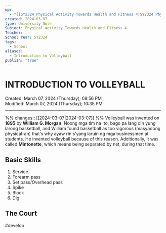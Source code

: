```yaml
---
up:
  - "[[SY2324 Physical Activity Towards Health and Fitness 4|SY2324 Physical Activity Towards Health and Fitness 4]]"
created: 2024-03-07
type: University Note
Subject: Physical Activity Towards Health and Fitness 4
Teacher: 
School Year: SY2324
tags:
  - School
aliases:
  - Introduction to Volleyball
publish: "true"
---
```

# INTRODUCTION TO VOLLEYBALL
Created: March 07, 2024 (Thursday); 08:56 PM </br>
Modified: March 07, 2024 (Thursday); 10:35 PM
***
%%
changes:: [[2024-03-07|2024-03-07]]
%%
Volleyball was invented on **1895** by **William G. Morgan**. Noong mga tim na 'to, bago pa lang din yung larong basketball, and William found basketball as too vigorous (masyadong physical-an) that's why ayaw rin s'yang laruin ng mga businessmen at students. He invented volleyball because of this reason. Additionally, it was called **Mintonette**, which means being separated by net, during that time.

## Basic Skills

1. Service
2. Forearm pass
3. Set pass/Overhead pass
4. Spike
5. Block
6. Dig



## The Court

#develop 